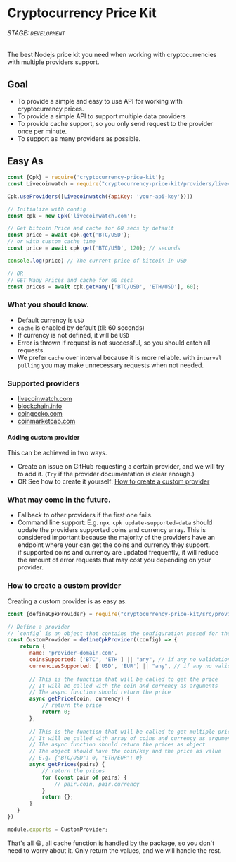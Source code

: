 # Cryptocurrency Price Kit 
###### STAGE: `DEVELOPMENT`
The best Nodejs price kit you need when working with cryptocurrencies with multiple providers support.

## Goal
 - To provide a simple and easy to use API for working with cryptocurrency prices.
 - To provide a simple API to support multiple data providers
 - To provide cache support, so you only send request to the provider once per minute.
 - To support as many providers as possible.


## Easy As

```js
const {Cpk} = require('cryptocurrency-price-kit');
const Livecoinwatch = require("cryptocurrency-price-kit/providers/livecoinwatch.com");

Cpk.useProviders([Livecoinwatch({apiKey: 'your-api-key'})])

// Initialize with config
const cpk = new Cpk('livecoinwatch.com');

// Get bitcoin Price and cache for 60 secs by default
const price = await cpk.get('BTC/USD');
// or with custom cache time
const price = await cpk.get('BTC/USD', 120); // seconds

console.log(price) // The current price of bitcoin in USD

// OR
// GET Many Prices and cache for 60 secs
const prices = await cpk.getMany(['BTC/USD', 'ETH/USD'], 60);
```

### What you should know.
- Default currency is `USD`
- `cache` is enabled by default (tll: 60 seconds)
- If currency is not defined, it will be `USD`
- Error is thrown if request is not successful, so you should catch all requests.
- We prefer `cache` over interval because it is more reliable. with `interval pulling` you may make unnecessary requests when not needed.

### Supported providers

- [livecoinwatch.com](https://livecoinwatch.com)
- [blockchain.info](https://blockchain.info)
- [coingecko.com](https://coingecko.com)
- [coinmarketcap.com](https://coinmarketcap.com)

#### Adding custom provider
This can be achieved in two ways.

- Create an issue on GitHub requesting a certain provider, and we will try to add it. (`Try` if the provider documentation is clear enough.)
- OR See how to create it yourself: [How to create a custom provider](#how-to-create-a-custom-provider)

### What may come in the future.
- Fallback to other providers if the first one fails.
- Command line support: E.g. `npx cpk update-supported-data` should update the providers supported coins and currency array. 
      This is considered important because the majority of the providers have an endpoint where your can get the coins and currency they support.
      <br> if supported coins and currency are updated frequently, it will reduce the amount of error requests that may cost you depending on your provider.



### How to create a custom provider
Creating a custom provider is as easy as.

```js
const {defineCpkProvider} = require("cryptocurrency-price-kit/src/provider");

// Define a provider
// `config` is an object that contains the configuration passed for the provider.
const CustomProvider = defineCpkProvider((config) => {
    return {
       name: 'provider-domain.com',
       coinsSupported: ['BTC', 'ETH'] || "any", // if any no validation is done
       currenciesSupported: ['USD', 'EUR'] || "any", // if any no validation is done
       
       // This is the function that will be called to get the price
       // It will be called with the coin and currency as arguments
       // The async function should return the price
       async getPrice(coin, currency) {
           // return the price
           return 0;
       },
       
       // This is the function that will be called to get multiple prices
       // It will be called with array of coins and currency as arguments
       // The async function should return the prices as object
       // The object should have the coin/key and the price as value
       // E.g. {"BTC/USD": 0, "ETH/EUR": 0}
       async getPrices(pairs) {
           // return the prices
           for (const pair of pairs) {
               // pair.coin, pair.currency
           }
           return {};
       }
   }
})

module.exports = CustomProvider;
```
That's all 😁, all cache function is handled by the package, so you don't need to worry about it.
Only return the values, and we will handle the rest.
